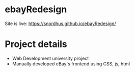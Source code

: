 # ebayRedesign
Site is live:
https://snordhus.github.io/ebayRedesign/

# Project details
* Web Development university project
* Manually developed eBay's frontend using CSS, js, html
